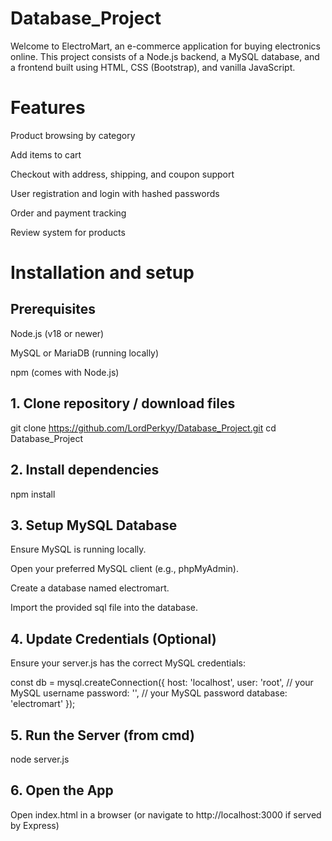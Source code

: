 # Database_Project

Welcome to ElectroMart, an e-commerce application for buying electronics online. This project consists of a Node.js backend, a MySQL database, and a frontend built using HTML, CSS (Bootstrap), and vanilla JavaScript.

# Features

Product browsing by category

Add items to cart

Checkout with address, shipping, and coupon support

User registration and login with hashed passwords

Order and payment tracking

Review system for products

# Installation and setup

## Prerequisites

Node.js (v18 or newer)

MySQL or MariaDB (running locally)

npm (comes with Node.js)

## 1. Clone repository / download files

git clone https://github.com/LordPerkyy/Database_Project.git
cd Database_Project

## 2. Install dependencies

npm install 

## 3. Setup MySQL Database

Ensure MySQL is running locally.

Open your preferred MySQL client (e.g., phpMyAdmin).

Create a database named electromart.

Import the provided sql file into the database.

## 4. Update Credentials (Optional)

Ensure your server.js has the correct MySQL credentials:

const db = mysql.createConnection({
  host: 'localhost',
  user: 'root', // your MySQL username
  password: '', // your MySQL password
  database: 'electromart'
});

## 5. Run the Server (from cmd)

node server.js

## 6. Open the App

Open index.html in a browser (or navigate to http://localhost:3000 if served by Express)


